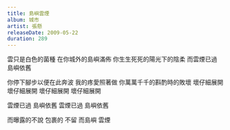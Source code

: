 ```yaml
---
title: 島嶼雲煙
album: 城市
artist: 張懸
releaseDate: 2009-05-22
duration: 289
---
```

雲只是白色的菌種 在你城外的島嶼滿佈
你生生死死的陽光下的陰柔
而雲煙已過 島嶼依舊

你停下腳步以便在此奔波 我的疼愛照著做
你萬萬千千的斟酌時的敗壞
壞仔細展開 壞仔細展開
壞仔細展開 壞仔細展開

雲煙已過 島嶼依舊
雲煙已過 島嶼依舊

而曝露的不說 包裹的 不留
而島嶼 雲煙